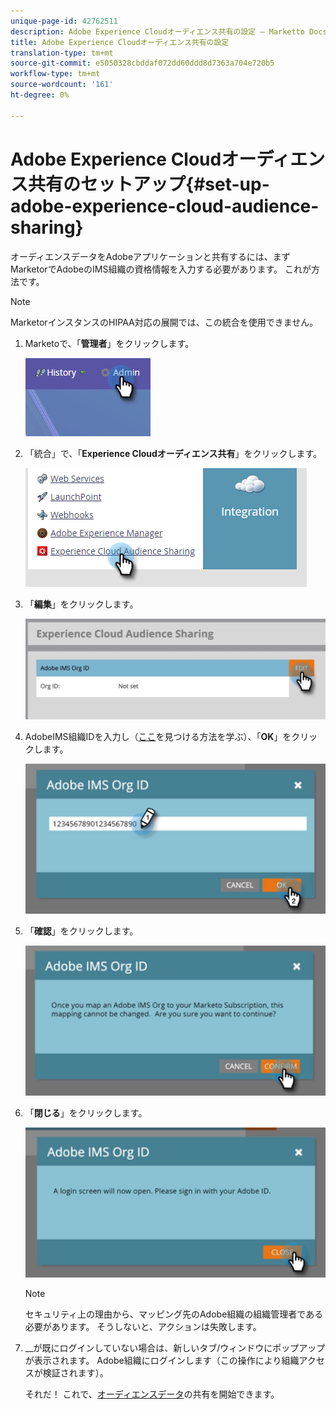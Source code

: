 ```yaml
---
unique-page-id: 42762511
description: Adobe Experience Cloudオーディエンス共有の設定 — Marketto Docs — 製品ドキュメント
title: Adobe Experience Cloudオーディエンス共有の設定
translation-type: tm+mt
source-git-commit: e5050328cbddaf072dd60ddd8d7363a704e720b5
workflow-type: tm+mt
source-wordcount: '161'
ht-degree: 0%

---
```



# Adobe Experience Cloudオーディエンス共有のセットアップ{#set-up-adobe-experience-cloud-audience-sharing}

オーディエンスデータをAdobeアプリケーションと共有するには、まずMarketorでAdobeのIMS組織の資格情報を入力する必要があります。 これが方法です。

>[!NOTE]
>
>MarketorインスタンスのHIPAA対応の展開では、この統合を使用できません。

1. Marketoで、「**管理者**」をクリックします。

   ![](assets/one-2.png)

1. 「統合」で、「**Experience Cloudオーディエンス共有**」をクリックします。

   ![](assets/two-2.png)

1. 「**編集**」をクリックします。

   ![](assets/three-2.png)

1. AdobeIMS組織IDを入力し（[ここ](https://docs.adobe.com/content/help/en/control-panel/using/faq.html)を見つける方法を学ぶ）、「**OK**」をクリックします。

   ![](assets/four-2.png)

1. 「**確認**」をクリックします。

   ![](assets/five-1.png)

1. 「**閉じる**」をクリックします。

   ![](assets/six-2.png)

   >[!NOTE]
   >
   >セキュリティ上の理由から、マッピング先のAdobe組織の組織管理者である必要があります。 そうしないと、アクションは失敗します。

1. __&#x200B;が既にログインしていない場合は、新しいタブ/ウィンドウにポップアップが表示されます。 Adobe組織にログインします（この操作により組織アクセスが検証されます）。

   それだ！ これで、[オーディエンスデータ](/help/marketo/product-docs/core-marketo-concepts/smart-lists-and-static-lists/static-lists/send-a-list-to-adobe-experience-cloud.md)の共有を開始できます。
